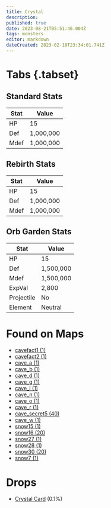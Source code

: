 ```yaml
---
title: Crystal
description: 
published: true
date: 2023-08-21T05:51:46.004Z
tags: monsters
editor: markdown
dateCreated: 2023-02-18T23:34:01.741Z
---
```


# Tabs {.tabset}

## Standard Stats

|Stat|Value|
|-|-|
|HP|15|
|Def|1,000,000|
|Mdef|1,000,000|
## Rebirth Stats

|Stat|Value|
|-|-|
|HP|15|
|Def|1,000,000|
|Mdef|1,000,000|
## Orb Garden Stats

|Stat|Value|
|-|-|
|HP|15|
|Def|1,500,000|
|Mdef|1,500,000|
|ExpVal|2,800|
|Projectile|No|
|Element|Neutral|

# Found on Maps
 * [cavefact1 (1)](/maps/cavefact1)
 * [cavefact2 (1)](/maps/cavefact2)
 * [cave_a (1)](/maps/cave_a)
 * [cave_b (1)](/maps/cave_b)
 * [cave_d (1)](/maps/cave_d)
 * [cave_g (1)](/maps/cave_g)
 * [cave_l (1)](/maps/cave_l)
 * [cave_n (1)](/maps/cave_n)
 * [cave_o (1)](/maps/cave_o)
 * [cave_r (1)](/maps/cave_r)
 * [cave_secret5 (40)](/maps/cave_secret5)
 * [cave_w (1)](/maps/cave_w)
 * [snow15 (1)](/maps/snow15)
 * [snow16 (20)](/maps/snow16)
 * [snow27 (1)](/maps/snow27)
 * [snow28 (1)](/maps/snow28)
 * [snow30 (20)](/maps/snow30)
 * [snow7 (1)](/maps/snow7)

# Drops
 * [Crystal Card](/items/crystal-card) (0.1%)
